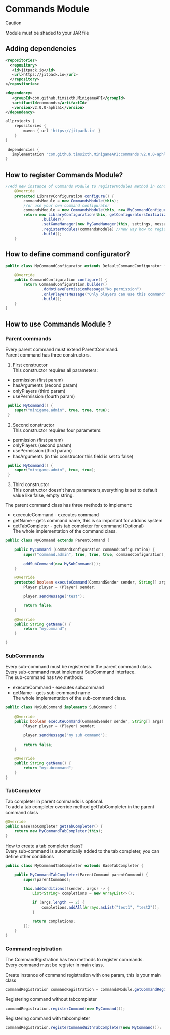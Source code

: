 # Commands Module

> [!CAUTION]
> Module must be shaded to your JAR file

## Adding dependencies

```xml
<repositories>
  <repository>
   <id>jitpack.io</id>
   <url>https://jitpack.io</url>
  </repository>
</repositories>

<dependency>
   <groupId>com.github.timsixth.MinigameAPI</groupId>
   <artifactId>commands</artifactId>
   <version>v2.0.0-aphla1</version>
</dependency>
```

```gradle
allprojects {
	repositories {
		maven { url 'https://jitpack.io' }
	}
}
  
 dependencies {
   implementation 'com.github.timsixth.MinigameAPI:commands:v2.0.0-aphla1'    
}
```

## How to register Commands Module?

```java
//Add new instance of Commands Module to registerModules method in configure method
    @Override
    protected LibraryConfiguration configure() {
        commandsModule = new CommandsModule(this);
        //or use your own command configurator
        commandsModule = new CommandsModule(this, new MyCommandConfigurator());
        return new LibraryConfiguration(this, getConfiguratorsInitializer())
                .builder()
                .setGameManager(new MyGameManager(this, settings, messages))
                .registerModules(commandsModule) //new way how to register command module
                .build();
    }
```

## How to define command configurator?

```java
public class MyCommandConfigurator extends DefaultCommandConfigurator {

    @Override
    public CommandConfiguration configure() {
        return CommandConfiguration.builder()
                .doNotHavePermissionMessage("No permission")
                .onlyPlayersMessage("Only players can use this command")
                .build();
    }
}
```

## How to use Commands Module ?

### Parent commands
Every parent command must extend ParentCommand.<br>
Parent command has three constructors.<br>
1. First constructor <br>
This constructor requires all parameters:<br>

- permission (first param)
- hasArguments (second param)
- onlyPlayers (third param)
- usePermission (fourth param)

```java
 public MyCommand() {
    super("minigame.admin", true, true, true);
 }
```
2. Second constructor<br>
This constructor requires four parameters:<br>
- permission (first param)<br>
- onlyPlayers (second param)<br>
- usePermission (third param)<br>
- hasArguments (in this constructor this field is set to false)
```java
 public MyCommand() {
    super("minigame.admin", true, true);
 }
```
3. Third constructor <br>
This constructor doesn't have parameters,everything is set to default value like false, empty string.<br>

The parent command class has three methods to implement:<br>
- excecuteCommand - executes command<br>
- getName - gets command name, this is so important for addons system<br>
- getTabCompleter - gets tab completer for command (Optional)<br>
The whole implementation of the command class.
```java
public class MyCommand extends ParentCommand {

    public MyCommand (CommandConfiguration commandConfiguration) {
        super("command.admin", true, true, true, commandConfiguration);
        
        addSubCommand(new MySubCommand());
    }

    @Override
    protected boolean executeCommand(CommandSender sender, String[] args) {
        Player player = (Player) sender;

        player.sendMessage("test");

        return false;
    }

    @Override
    public String getName() {
        return "mycommand";
    }

}
```

### SubCommands
Every sub-command must be registered in the parent command class.<br>
Every sub-command must implement SubCommand interface.<br>
The sub-command has two methods:<br>
- executeCommand - executes subcommand<br>
- getName - gets sub-command name<br>
The whole implementation of the sub-command class.
```java
public class MySubCommand implements SubCommand {

    @Override
    public boolean executeCommand(CommandSender sender, String[] args) {
        Player player = (Player) sender;

        player.sendMessage("my sub command");
        
        return false;
    }

    @Override
    public String getName() {
        return "mysubcommand";
    }
}
```

### TabCompleter 
Tab completer in parent commands is optional.<br>
To add a tab completer override method getTabCompleter in the parent command class
```java
@Override
public BaseTabCompleter getTabCompleter() {
    return new MyCommandTabCompleter(this);
}
```
How to create a tab completer class?<br>
Every sub-command is automatically added to the tab completer, you can define other conditions
```java
public class MyCommandTabCompleter extends BaseTabCompleter {

    public MyCommandTabCompleter(ParentCommand parentCommand) {
        super(parentCommand);

        this.addConditions((sender, args) -> {
            List<String> completions = new ArrayList<>();

            if (args.length == 2) {
                completions.addAll(Arrays.asList("test1", "test2"));
            }
             
            return completions;
        });
    }
}
```

### Command registration
The CommandRgistration has two methods to register commands.<br>
Every command must be register in main class.

Create instance of command registration with one param, this is your main class 
```java
CommandRegistration commandRegistration = commandsModule.getCommandRegistration();
```
Registering command without tabcompleter
```java
commandRegistration.registerCommand(new MyCommand());
```
Registering command with tabcompleter
```java
commandRegistration.registerCommandWithTabCompleter(new MyCommand());
```
